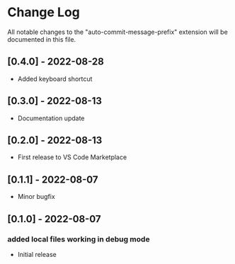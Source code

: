 # Change Log

All notable changes to the "auto-commit-message-prefix" extension will be documented in this file.

## [0.4.0] - 2022-08-28
- Added keyboard shortcut

## [0.3.0] - 2022-08-13
- Documentation update

## [0.2.0] - 2022-08-13
- First release to VS Code Marketplace

## [0.1.1] - 2022-08-07
- Minor bugfix

## [0.1.0] - 2022-08-07
### added local files working in debug mode
- Initial release